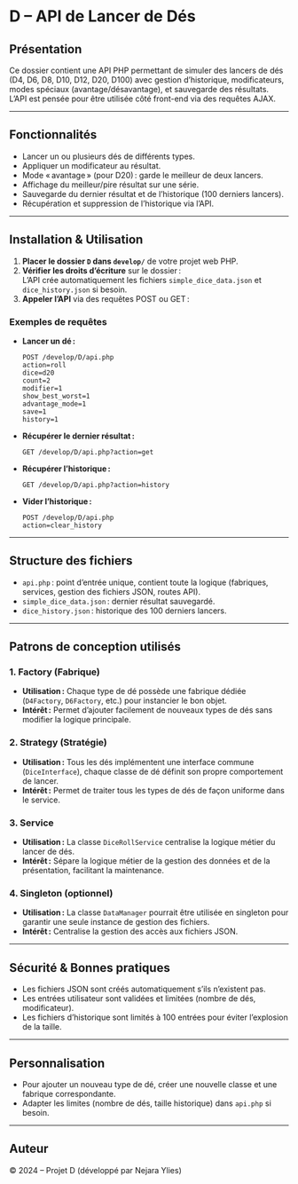 # D – API de Lancer de Dés

## Présentation

Ce dossier contient une API PHP permettant de simuler des lancers de dés (D4, D6, D8, D10, D12, D20, D100) avec gestion d’historique, modificateurs, modes spéciaux (avantage/désavantage), et sauvegarde des résultats.  
L’API est pensée pour être utilisée côté front-end via des requêtes AJAX.

---

## Fonctionnalités

- Lancer un ou plusieurs dés de différents types.
- Appliquer un modificateur au résultat.
- Mode « avantage » (pour D20) : garde le meilleur de deux lancers.
- Affichage du meilleur/pire résultat sur une série.
- Sauvegarde du dernier résultat et de l’historique (100 derniers lancers).
- Récupération et suppression de l’historique via l’API.

---

## Installation & Utilisation

1. **Placer le dossier `D` dans `develop/`** de votre projet web PHP.
2. **Vérifier les droits d’écriture** sur le dossier :  
   L’API crée automatiquement les fichiers `simple_dice_data.json` et `dice_history.json` si besoin.
3. **Appeler l’API** via des requêtes POST ou GET :

### Exemples de requêtes

- **Lancer un dé :**
  ```http
  POST /develop/D/api.php
  action=roll
  dice=d20
  count=2
  modifier=1
  show_best_worst=1
  advantage_mode=1
  save=1
  history=1
  ```

- **Récupérer le dernier résultat :**
  ```http
  GET /develop/D/api.php?action=get
  ```

- **Récupérer l’historique :**
  ```http
  GET /develop/D/api.php?action=history
  ```

- **Vider l’historique :**
  ```http
  POST /develop/D/api.php
  action=clear_history
  ```

---

## Structure des fichiers

- `api.php` : point d’entrée unique, contient toute la logique (fabriques, services, gestion des fichiers JSON, routes API).
- `simple_dice_data.json` : dernier résultat sauvegardé.
- `dice_history.json` : historique des 100 derniers lancers.

---

## Patrons de conception utilisés

### 1. **Factory (Fabrique)**
- **Utilisation :** Chaque type de dé possède une fabrique dédiée (`D4Factory`, `D6Factory`, etc.) pour instancier le bon objet.
- **Intérêt :** Permet d’ajouter facilement de nouveaux types de dés sans modifier la logique principale.

### 2. **Strategy (Stratégie)**
- **Utilisation :** Tous les dés implémentent une interface commune (`DiceInterface`), chaque classe de dé définit son propre comportement de lancer.
- **Intérêt :** Permet de traiter tous les types de dés de façon uniforme dans le service.

### 3. **Service**
- **Utilisation :** La classe `DiceRollService` centralise la logique métier du lancer de dés.
- **Intérêt :** Sépare la logique métier de la gestion des données et de la présentation, facilitant la maintenance.

### 4. **Singleton (optionnel)**
- **Utilisation :** La classe `DataManager` pourrait être utilisée en singleton pour garantir une seule instance de gestion des fichiers.
- **Intérêt :** Centralise la gestion des accès aux fichiers JSON.

---

## Sécurité & Bonnes pratiques

- Les fichiers JSON sont créés automatiquement s’ils n’existent pas.
- Les entrées utilisateur sont validées et limitées (nombre de dés, modificateur).
- Les fichiers d’historique sont limités à 100 entrées pour éviter l’explosion de la taille.

---

## Personnalisation

- Pour ajouter un nouveau type de dé, créer une nouvelle classe et une fabrique correspondante.
- Adapter les limites (nombre de dés, taille historique) dans `api.php` si besoin.

---

## Auteur

© 2024 – Projet D (développé par Nejara Ylies)